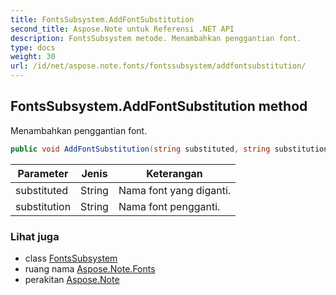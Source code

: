 ```yaml
---
title: FontsSubsystem.AddFontSubstitution
second_title: Aspose.Note untuk Referensi .NET API
description: FontsSubsystem metode. Menambahkan penggantian font.
type: docs
weight: 30
url: /id/net/aspose.note.fonts/fontssubsystem/addfontsubstitution/
---
```

## FontsSubsystem.AddFontSubstitution method

Menambahkan penggantian font.

```csharp
public void AddFontSubstitution(string substituted, string substitution)
```

| Parameter | Jenis | Keterangan |
| --- | --- | --- |
| substituted | String | Nama font yang diganti. |
| substitution | String | Nama font pengganti. |

### Lihat juga

* class [FontsSubsystem](../)
* ruang nama [Aspose.Note.Fonts](../../fontssubsystem/)
* perakitan [Aspose.Note](../../../)


